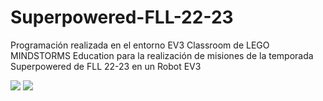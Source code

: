 # Superpowered-FLL-22-23
Programación realizada en el entorno EV3 Classroom de LEGO MINDSTORMS Education para la realización de misiones de la temporada Superpowered de FLL 22-23 en un Robot EV3

<img src=https://www.first-lego-league.org/files/Dateiverwaltung%20NEU/Logos/FLL/SUPERPOWERED_Logo_Stacked_RGB_FullColor-01_verkleinert5.png>
<img src=https://github.com/BlockbitFLL/Superpowered-FLL-22-23/blob/main/Renderizaci%C3%B3n/Front-Robot.png >
